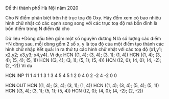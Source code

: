 Đề thi thành phố Hà Nội năm 2020

Cho N điểm phân biệt trên hệ trục toạ độ Oxy. Hãy đếm xem có bao nhiêu hình chữ nhật có các cạnh song song với các trục toạ độ mà bốn đỉnh là bốn điểm trong N điểm đã cho

Dữ liệu
+Dòng đầu tiên gồm một số nguyên dương N là số lượng các điểm
+N dòng sau, mỗi dòng gồm 2 số x, y là tọa độ của một điểm tạo thành các hình chữ nhập
Kết quả:
In ra thứ tự các hình chữ nhật với các toạ độ (x1,y1; x2,y2; x3,y3; x4,y4). Ví dụ:
HCN ((1, 4); (3, 4); (3, 1); (1, 4))
HCN ((1, 4); (3, 4); (5, 4); (5, 1))
HCN ((3, 4); (3, 1); (5, 1); (5, 4))
HCN ((2, 0); (4, 0); (4, -2); (2, -2))
Ví dụ

HCN.INP
11
1 4
1 1
3 1
3 4
5 4
5 1
2 0
4 0
2 -2
4 -2
0 0

HCN.OUT
HCN ((1, 4); (3, 4); (3, 1); (1, 4))
HCN ((1, 4); (3, 4); (5, 4); (5, 1))
HCN ((3, 4); (3, 1); (5, 1); (5, 4))
HCN ((2, 0); (4, 0); (4, -2); (2, -2))

